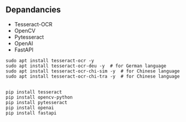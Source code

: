 

## Depandancies
- Tesseract-OCR
- OpenCV
- Pytesseract
- OpenAI
- FastAPI

```shell
sudo apt install tesseract-ocr -y 
sudo apt install tesseract-ocr-deu -y  # for German language
sudo apt install tesseract-ocr-chi-sim -y  # for Chinese language
sudo apt install tesseract-ocr-chi-tra -y  # for Chinese language

 
pip install tesseract
pip install opencv-python
pip install pytesseract
pip install openai
pip install fastapi

```
